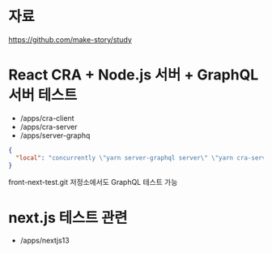# 자료

https://github.com/make-story/study

# React CRA + Node.js 서버 + GraphQL 서버 테스트

- /apps/cra-client  
- /apps/cra-server  
- /apps/server-graphq  

```json
{
  "local": "concurrently \"yarn server-graphql server\" \"yarn cra-server start\" \"yarn cra-client start\""
}
```

front-next-test.git 저정소에서도 GraphQL 테스트 가능

# next.js 테스트 관련

- /apps/nextjs13
